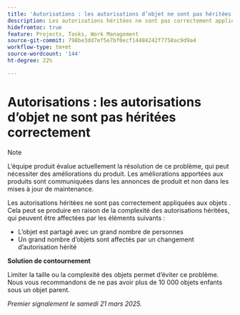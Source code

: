 ```yaml
---
title: 'Autorisations : les autorisations d’objet ne sont pas héritées correctement'
description: Les autorisations héritées ne sont pas correctement appliquées aux objets . Cela peut se produire en raison de la complexité des autorisations héritées.
hidefromtoc: true
feature: Projects, Tasks, Work Management
source-git-commit: 798be3dd7ef5e7bf0ecf14484242f7758ac9d9a4
workflow-type: tm+mt
source-wordcount: '144'
ht-degree: 22%

---
```



# Autorisations : les autorisations d’objet ne sont pas héritées correctement

>[!NOTE]
>
>L’équipe produit évalue actuellement la résolution de ce problème, qui peut nécessiter des améliorations du produit. Les améliorations apportées aux produits sont communiquées dans les annonces de produit et non dans les mises à jour de maintenance.

Les autorisations héritées ne sont pas correctement appliquées aux objets . Cela peut se produire en raison de la complexité des autorisations héritées, qui peuvent être affectées par les éléments suivants :

* L’objet est partagé avec un grand nombre de personnes
* Un grand nombre d’objets sont affectés par un changement d’autorisation hérité

**Solution de contournement**

Limiter la taille ou la complexité des objets permet d’éviter ce problème. Nous vous recommandons de ne pas avoir plus de 10 000 objets enfants sous un objet parent.

_Premier signalement le samedi 21 mars 2025._
